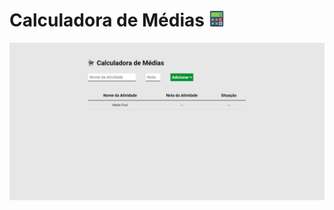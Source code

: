 <h1>Calculadora de Médias <img height="25" src="images/calculator.png"></h1>

<img src="images/Calculadora.PNG" alt="imagem do projeto">
